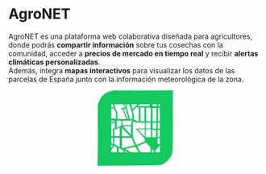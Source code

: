# AgroNET

AgroNET es una plataforma web colaborativa diseñada para agricultores, donde podrás **compartir información** sobre tus cosechas con la comunidad, acceder a **precios de mercado en tiempo real** y recibir **alertas climáticas personalizadas**.  
Además, integra **mapas interactivos** para visualizar los datos de las parcelas de España junto con la información meteorológica de la zona.

<p align="center">
  <img src="favicon.svg" height="150">
</p>
